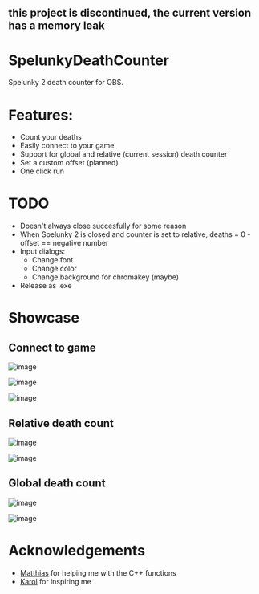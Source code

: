 ## this project is discontinued, the current version has a memory leak
# SpelunkyDeathCounter
Spelunky 2 death counter for OBS.  

# Features:
 + Count your deaths 
 + Easily connect to your game
 + Support for global and relative (current session) death counter
 + Set a custom offset (planned)
 + One click run

# TODO
+ Doesn't always close succesfully for some reason
+ When Spelunky 2 is closed and counter is set to relative, deaths = 0 - offset == negative number
+ Input dialogs:
  + Change font
  + Change color
  + Change background for chromakey (maybe)
+ Release as .exe

# Showcase

## Connect to game
![image](https://user-images.githubusercontent.com/72661914/190925938-d7ea55b3-2ba9-4626-83b3-41315d459f3c.png)

![image](https://user-images.githubusercontent.com/72661914/190925954-b2f6c160-25f9-4a90-88e9-031041c24344.png)

![image](https://user-images.githubusercontent.com/72661914/190925982-c5867436-de8f-4eb2-be9d-be12d509dfd9.png)

## Relative death count
![image](https://user-images.githubusercontent.com/72661914/190927811-f7a4b83d-5a0b-4feb-9b3f-46ba0c713fce.png)

![image](https://user-images.githubusercontent.com/72661914/190927826-9e39cfd2-590f-4774-b455-b1b11703ff71.png)

## Global death count
![image](https://user-images.githubusercontent.com/72661914/190927844-9a2a5e03-efe3-4640-9277-48d860200e79.png)

![image](https://user-images.githubusercontent.com/72661914/190927858-aaf12883-0b12-4d98-acc4-78a2dbbdd733.png)

# Acknowledgements
+ [Matthias](https://github.com/Matthias1590) for helping me with the C++ functions
+ [Karol](https://github.com/KarolWasTaken) for inspiring me 
